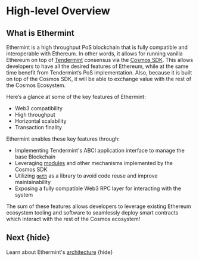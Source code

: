 <!--
order: 1
-->

# High-level Overview

## What is Ethermint

Ethermint is a high throughput PoS blockchain that is fully compatible and
interoperable with Ethereum. In other words, it allows for running vanilla Ethereum
on top of [Tendermint](https://github.com/tendermint/tendermint) consensus via
the [Cosmos SDK](https://github.com/cosmos/cosmos-sdk/). This allows developers
to have all the desired features of Ethereum, while at the same time benefit
from Tendermint’s PoS implementation. Also, because it is built on top of the
Cosmos SDK, it will be able to exchange value with the rest of the Cosmos Ecosystem.

Here’s a glance at some of the key features of Ethermint:

* Web3 compatibility
* High throughput
* Horizontal scalability
* Transaction finality

Ethermint enables these key features through:

* Implementing Tendermint's ABCI application interface to manage the base Blockchain
* Leveraging [modules](https://github.com/cosmos/cosmos-sdk/tree/master/x/) and other mechanisms implemented by the Cosmos SDK
* Utilizing [`geth`](https://github.com/ethereum/go-ethereum) as a library to avoid code reuse and improve maintainability
* Exposing a fully compatible Web3 RPC layer for interacting with the system

The sum of these features allows developers to leverage existing Ethereum ecosystem
tooling and software to seamlessly deploy smart contracts which interact with the rest of the Cosmos
ecosystem!

## Next {hide}

Learn about Ethermint's [architecture](./architectures.md) {hide}
